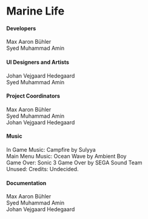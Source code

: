 # Marine Life
#### Developers
Max Aaron Bühler <br>
Syed Muhammad Amin

#### UI Designers and Artists
Johan Vejgaard Hedegaard <br>
Syed Muhammad Amin

#### Project Coordinators
Max Aaron Bühler <br>
Syed Muhammad Amin <br>
Johan Vejgaard Hedegaard

#### Music
In Game Music: Campfire by Sulyya <br>
Main Menu Music: Ocean Wave by Ambient Boy <br>
Game Over: Sonic 3 Game Over by SEGA Sound Team <br>
Unused: 
Credits: Undecided.

#### Documentation
Max Aaron Bühler <br>
Syed Muhammad Amin <br>
Johan Vejgaard Hedegaard
